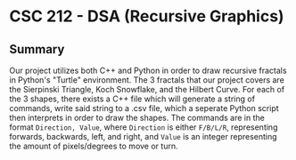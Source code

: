 # CSC 212 - DSA (Recursive Graphics)

## Summary

Our project utilizes both C++ and Python in order to draw recursive fractals in Python's "Turtle" environment. The 3 fractals that our project covers are the Sierpinski Triangle, Koch Snowflake, and the Hilbert Curve. For each of the 3 shapes, there exists a C++ file which will generate a string of commands, write said string to a .csv file, which a seperate Python script then interprets in order to draw the shapes. The commands are in the format `Direction, Value`, where `Direction` is either `F/B/L/R`, representing forwards, backwards, left, and right, and `Value` is an integer representing the amount of pixels/degrees to move or turn.
